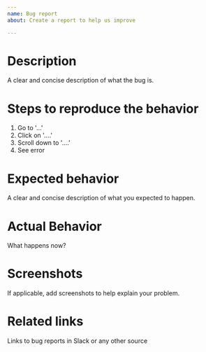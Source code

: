 ```yaml
---
name: Bug report
about: Create a report to help us improve

---
```


# Description
A clear and concise description of what the bug is.

# Steps to reproduce the behavior
1. Go to '...'
2. Click on '....'
3. Scroll down to '....'
4. See error

# Expected behavior
A clear and concise description of what you expected to happen.

# Actual Behavior
What happens now?

# Screenshots
If applicable, add screenshots to help explain your problem.

# Related links
Links to bug reports in Slack or any other source

